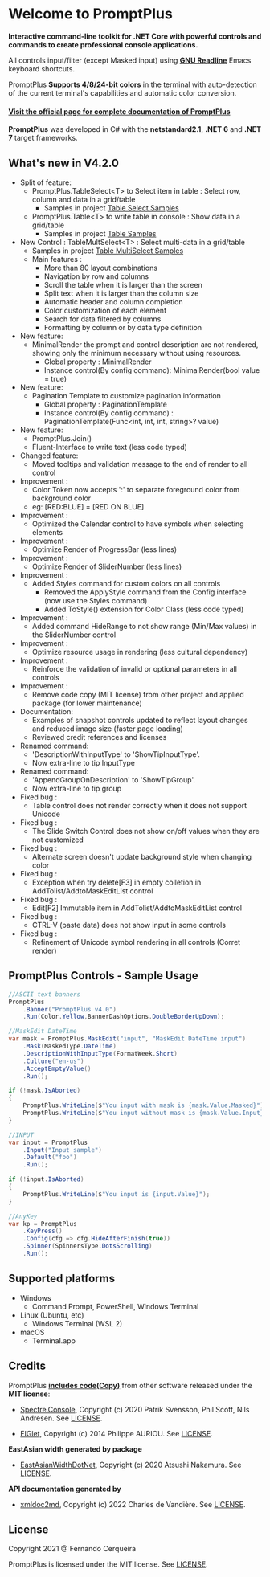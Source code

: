 # **Welcome to PromptPlus**

**Interactive command-line toolkit for .NET Core with powerful controls and commands to create professional console applications.**

All controls input/filter (except Masked input) using [**GNU Readline**](https://en.wikipedia.org/wiki/GNU_Readline) Emacs keyboard shortcuts.  

PromptPlus **Supports 4/8/24-bit colors** in the terminal with auto-detection of the current terminal's capabilities and automatic color conversion.

#### [Visit the official page for complete documentation of PromptPlus](https://fracerqueira.github.io/PromptPlus)

**PromptPlus** was developed in C# with the **netstandard2.1**, **.NET 6** and **.NET 7** target frameworks.

## What's new in V4.2.0

- Split of feature:
    - PromptPlus.TableSelect\<T> to Select item in table : Select row, column and data in a grid/table 
        - Samples in project [Table Select Samples](https://github.com/FRACerqueira/PromptPlus/tree/main/Samples/TableSelectSamples)
    - PromptPlus.Table\<T> to write table in console : Show data in a grid/table 
        - Samples in project [Table Samples](https://github.com/FRACerqueira/PromptPlus/tree/main/Samples/TableBasicSamples)
- New Control : TableMultSelect\<T> :  Select multi-data in a grid/table 
    - Samples in project [Table MultiSelect Samples](https://github.com/FRACerqueira/PromptPlus/tree/main/Samples/TableMultiSelectSamples)
    - Main features :
        - More than 80 layout combinations
        - Navigation by row and columns
        - Scroll the table when it is larger than the screen
        - Split text when it is larger than the column size
        - Automatic header and column completion
        - Color customization of each element
        - Search for data filtered by columns
        - Formatting by column or by data type definition
- New feature: 
    - MinimalRender the prompt and control description are not rendered, showing only the minimum necessary without using resources.
        - Global property : MinimalRender
        - Instance control(By config command): MinimalRender(bool value = true)
- New feature: 
    - Pagination Template to customize pagination information
        - Global property : PaginationTemplate
        - Instance control(By config command) : PaginationTemplate(Func<int, int, int, string>? value)
- New feature: 
    - PromptPlus.Join() 
    - Fluent-Interface to write text (less code typed) 
- Changed feature:
    - Moved tooltips and validation message to the end of render to all control
- Improvement : 
    - Color Token now accepts ':' to separate foreground color from background color
    - eg: [RED:BLUE] = [RED ON BLUE]
- Improvement : 
    - Optimized the Calendar control to have symbols when selecting elements
- Improvement :
    - Optimize Render of ProgressBar (less lines)
- Improvement : 
    - Optimize Render of SliderNumber (less lines)
- Improvement : 
    - Added Styles command for custom colors on all controls
        - Removed the ApplyStyle command from the Config interface (now use the Styles command)
        - Added ToStyle() extension for Color Class (less code typed)
- Improvement : 
    - Added command HideRange to not show range (Min/Max values) in the SliderNumber control    
- Improvement : 
    - Optimize resource usage in rendering (less cultural dependency)
- Improvement : 
    - Reinforce the validation of invalid or optional parameters in all controls
- Improvement : 
    - Remove code copy (MIT license) from other project and applied package (for lower maintenance)
- Documentation: 
    - Examples of snapshot controls updated to reflect layout changes and reduced image size (faster page loading)
    - Reviewed credit references and licenses
- Renamed command: 
    - 'DescriptionWithInputType' to 'ShowTipInputType'.
    - Now extra-line to tip InputType
- Renamed command: 
    - 'AppendGroupOnDescription' to 'ShowTipGroup'.
    - Now extra-line to tip group
- Fixed bug : 
    - Table control does not render correctly when it does not support Unicode
- Fixed bug : 
    - The Slide Switch Control does not show on/off values ​​when they are not customized
- Fixed bug : 
    - Alternate screen doesn't update background style when changing color
- Fixed bug : 
    - Exception when try delete[F3] in empty colletion in AddTolist/AddtoMaskEditList control
- Fixed bug : 
    - Edit[F2] Immutable item in AddTolist/AddtoMaskEditList control
- Fixed bug : 
    - CTRL-V (paste data) does not show input in some controls
- Fixed bug : 
    - Refinement of Unicode symbol rendering in all controls (Corret render)

## **PromptPlus Controls - Sample Usage**

```csharp
//ASCII text banners
PromptPlus
    .Banner("PromptPlus v4.0")
    .Run(Color.Yellow,BannerDashOptions.DoubleBorderUpDown);

//MaskEdit DateTime
var mask = PromptPlus.MaskEdit("input", "MaskEdit DateTime input")
    .Mask(MaskedType.DateTime)
    .DescriptionWithInputType(FormatWeek.Short)
    .Culture("en-us")
    .AcceptEmptyValue()
    .Run();

if (!mask.IsAborted)
{
    PromptPlus.WriteLine($"You input with mask is {mask.Value.Masked}");
    PromptPlus.WriteLine($"You input without mask is {mask.Value.Input}");
}    

//INPUT
var input = PromptPlus
    .Input("Input sample")
    .Default("foo")
    .Run();

if (!input.IsAborted)
{
    PromptPlus.WriteLine($"You input is {input.Value}");
}

//AnyKey
var kp = PromptPlus
    .KeyPress()
    .Config(cfg => cfg.HideAfterFinish(true))
    .Spinner(SpinnersType.DotsScrolling)
    .Run();
```

## **Supported platforms**

- Windows
    - Command Prompt, PowerShell, Windows Terminal
- Linux (Ubuntu, etc)
    - Windows Terminal (WSL 2)
- macOS
    - Terminal.app

## Credits

PromptPlus **<u>includes code(Copy)</u>** from other software released under the **MIT license**:

- [Spectre.Console](https://spectreconsole.net/), Copyright (c) 2020 Patrik Svensson, Phil Scott, Nils Andresen. See [LICENSE](Licenses/LICENSE-SpectreConsole.md).

- [FIGlet](https://github.com/auriou/FIGlet), Copyright (c) 2014 Philippe AURIOU. See [LICENSE](Licenses/LICENSE-FIGlet.md).  

**EastAsian width generated by package**

- [EastAsianWidthDotNet](https://github.com/nuitsjp/EastAsianWidthDotNet), Copyright (c) 2020 Atsushi Nakamura. See [LICENSE](Licenses/LICENSE-EastAsianWidthDotNet.md).

**API documentation generated by**

- [xmldoc2md](https://github.com/FRACerqueira/xmldoc2md), Copyright (c) 2022 Charles de Vandière. See [LICENSE](Licenses/LICENSE-xmldoc2md.md).

## License

Copyright 2021 @ Fernando Cerqueira

PromptPlus is licensed under the MIT license. See [LICENSE](https://github.com/FRACerqueira/PromptPlus/blob/master/LICENSE).


